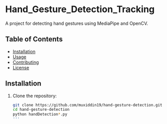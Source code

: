 # Hand_Gesture_Detection_Tracking
A project for detecting hand gestures using MediaPipe and OpenCV.

## Table of Contents
- [Installation](#installation)
- [Usage](#usage)
- [Contributing](#contributing)
- [License](#license)

## Installation

1. Clone the repository:
   ```sh
   git clone https://github.com/muxiddin19/hand-gesture-detection.git
   cd hand-gesture-detection
   python handDetection*.py
   '''
